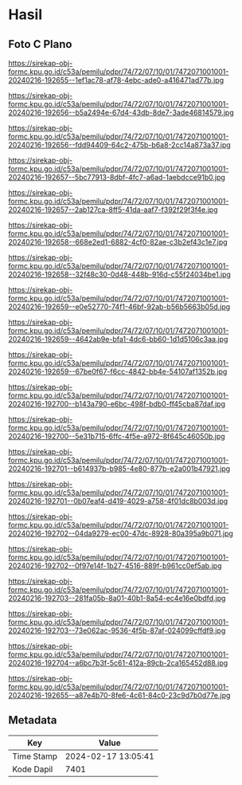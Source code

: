 # Hasil

## Foto C Plano

https://sirekap-obj-formc.kpu.go.id/c53a/pemilu/pdpr/74/72/07/10/01/7472071001001-20240216-192655--1ef1ac78-af78-4ebc-ade0-a416471ad77b.jpg

https://sirekap-obj-formc.kpu.go.id/c53a/pemilu/pdpr/74/72/07/10/01/7472071001001-20240216-192656--b5a2494e-67d4-43db-8de7-3ade46814579.jpg

https://sirekap-obj-formc.kpu.go.id/c53a/pemilu/pdpr/74/72/07/10/01/7472071001001-20240216-192656--fdd94409-64c2-475b-b6a8-2cc14a873a37.jpg

https://sirekap-obj-formc.kpu.go.id/c53a/pemilu/pdpr/74/72/07/10/01/7472071001001-20240216-192657--5bc77913-8dbf-4fc7-a6ad-1aebdcce91b0.jpg

https://sirekap-obj-formc.kpu.go.id/c53a/pemilu/pdpr/74/72/07/10/01/7472071001001-20240216-192657--2ab127ca-8ff5-41da-aaf7-f392f29f3f4e.jpg

https://sirekap-obj-formc.kpu.go.id/c53a/pemilu/pdpr/74/72/07/10/01/7472071001001-20240216-192658--668e2ed1-6882-4cf0-82ae-c3b2ef43c1e7.jpg

https://sirekap-obj-formc.kpu.go.id/c53a/pemilu/pdpr/74/72/07/10/01/7472071001001-20240216-192658--32f48c30-0d48-448b-916d-c55f24034be1.jpg

https://sirekap-obj-formc.kpu.go.id/c53a/pemilu/pdpr/74/72/07/10/01/7472071001001-20240216-192659--e0e52770-74f1-46bf-92ab-b56b5663b05d.jpg

https://sirekap-obj-formc.kpu.go.id/c53a/pemilu/pdpr/74/72/07/10/01/7472071001001-20240216-192659--4642ab9e-bfa1-4dc6-bb60-1d1d5106c3aa.jpg

https://sirekap-obj-formc.kpu.go.id/c53a/pemilu/pdpr/74/72/07/10/01/7472071001001-20240216-192659--67be0f67-f6cc-4842-bb4e-54107af1352b.jpg

https://sirekap-obj-formc.kpu.go.id/c53a/pemilu/pdpr/74/72/07/10/01/7472071001001-20240216-192700--b143a790-e6bc-498f-bdb0-ff45cba87daf.jpg

https://sirekap-obj-formc.kpu.go.id/c53a/pemilu/pdpr/74/72/07/10/01/7472071001001-20240216-192700--5e31b715-6ffc-4f5e-a972-8f645c46050b.jpg

https://sirekap-obj-formc.kpu.go.id/c53a/pemilu/pdpr/74/72/07/10/01/7472071001001-20240216-192701--b614937b-b985-4e80-877b-e2a001b47921.jpg

https://sirekap-obj-formc.kpu.go.id/c53a/pemilu/pdpr/74/72/07/10/01/7472071001001-20240216-192701--0b07eaf4-d419-4029-a758-4f01dc8b003d.jpg

https://sirekap-obj-formc.kpu.go.id/c53a/pemilu/pdpr/74/72/07/10/01/7472071001001-20240216-192702--04da9279-ec00-47dc-8928-80a395a9b071.jpg

https://sirekap-obj-formc.kpu.go.id/c53a/pemilu/pdpr/74/72/07/10/01/7472071001001-20240216-192702--0f97e14f-1b27-4516-889f-b961cc0ef5ab.jpg

https://sirekap-obj-formc.kpu.go.id/c53a/pemilu/pdpr/74/72/07/10/01/7472071001001-20240216-192703--281fa05b-8a01-40b1-8a54-ec4e16e0bdfd.jpg

https://sirekap-obj-formc.kpu.go.id/c53a/pemilu/pdpr/74/72/07/10/01/7472071001001-20240216-192703--73e062ac-9536-4f5b-87af-024099cffdf9.jpg

https://sirekap-obj-formc.kpu.go.id/c53a/pemilu/pdpr/74/72/07/10/01/7472071001001-20240216-192704--a6bc7b3f-5c61-412a-89cb-2ca165452d88.jpg

https://sirekap-obj-formc.kpu.go.id/c53a/pemilu/pdpr/74/72/07/10/01/7472071001001-20240216-192655--a87e4b70-8fe6-4c61-84c0-23c9d7b0d77e.jpg


## Metadata

| Key        | Value               |
| ---------- | ------------------- |
| Time Stamp | 2024-02-17 13:05:41 |
| Kode Dapil | 7401                |



